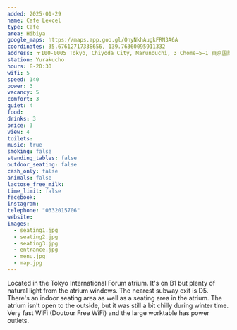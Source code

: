 ```yaml
---
added: 2025-01-29
name: Cafe Lexcel
type: Cafe
area: Hibiya
google_maps: https://maps.app.goo.gl/QnyNkhAugkFRN3A6A 
coordinates: 35.67612717338656, 139.76360095911332
address: 〒100-0005 Tokyo, Chiyoda City, Marunouchi, 3 Chome−5−1 東京国際フォーラム Ｂ１Ｆ
station: Yurakucho
hours: 8-20:30
wifi: 5
speed: 140
power: 3
vacancy: 5
comfort: 3
quiet: 4
food: 
drinks: 3
price: 3
view: 4
toilets: 
music: true
smoking: false
standing_tables: false
outdoor_seating: false
cash_only: false
animals: false
lactose_free_milk: 
time_limit: false
facebook: 
instagram: 
telephone: "0332015706"
website: 
images:
  - seating1.jpg
  - seating2.jpg
  - seating3.jpg
  - entrance.jpg
  - menu.jpg
  - map.jpg
---
```


Located in the Tokyo International Forum atrium. It's on B1 but plenty of natural light from the atrium windows. The nearest subway exit is D5. There's an indoor seating area as well as a seating area in the atrium. The atrium isn't open to the outside, but it was still a bit chilly during winter time. Very fast WiFi (Doutour Free WiFi) and the large worktable has power outlets.
